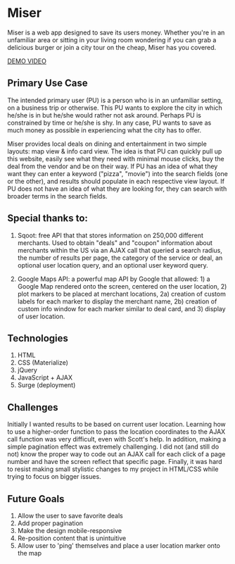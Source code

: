 # Miser

Miser is a web app designed to save its users money. Whether you're in an unfamiliar area or sitting in your living room wondering if you can grab a delicious burger or join a city tour on the cheap, Miser has you covered.

[DEMO VIDEO](https://youtu.be/orATF3f6CZQ)

## Primary Use Case

The intended primary user (PU) is a person who is in an unfamiliar setting, on a business trip or otherwise. This PU wants to explore the city in which he/she is in but he/she would rather not ask around. Perhaps PU is constrained by time or he/she is shy. In any case, PU wants to save as much money as possible in experiencing what the city has to offer.

Miser provides local deals on dining and entertainment in two simple layouts: map view & info card view. The idea is that PU can quickly pull up this website, easily see what they need with minimal mouse clicks, buy the deal from the vendor and be on their way. If PU has an idea of what they want they can enter a keyword ("pizza", "movie") into the search fields (one or the other), and results should populate in each respective view layout. If PU does not have an idea of what they are looking for, they can search with broader terms in the search fields.


## Special thanks to:

1. Sqoot: free API that that stores information on 250,000 different merchants. Used to obtain "deals" and "coupon" information about merchants within the US via an AJAX call that queried a search radius, the number of results per page, the category of the service or deal, an optional user location query, and an optional user keyword query.

2. Google Maps API: a powerful map API by Google that allowed: 1) a Google Map rendered onto the screen, centered on the user location, 2) plot markers to be placed at merchant locations, 2a) creation of custom labels for each marker to display the merchant name, 2b) creation of custom info window for each marker similar to deal card, and 3) display of user location.


## Technologies

1. HTML
2. CSS (Materialize)
3. jQuery
4. JavaScript + AJAX
5. Surge (deployment)

## Challenges

Initially I wanted results to be based on current user location. Learning how to use a higher-order function to pass the location coordinates to the AJAX call function was very difficult, even with Scott's help. In addition, making a simple pagination effect was extremely challenging. I did not (and still do not) know the proper way to code out an AJAX call for each click of a page number and have the screen reflect that specific page. Finally, it was hard to resist making small stylistic changes to my project in HTML/CSS while trying to focus on bigger issues.


## Future Goals

1. Allow the user to save favorite deals
2. Add proper pagination
3. Make the design mobile-responsive
4. Re-position content that is unintuitive
5. Allow user to 'ping' themselves and place a user location marker onto the map
